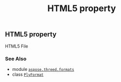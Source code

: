 ﻿---
title: HTML5 property
second_title: Aspose.3D for Python via .NET API References
description: 
type: docs
weight: 340
url: /aspose.threed.formats/plyformat/html5/
is_root: false
---

## HTML5 property


HTML5 File

### See Also
* module [`aspose.threed.formats`](../../)
* class [`PlyFormat`](/3d/python-net/aspose.threed.formats/plyformat)
